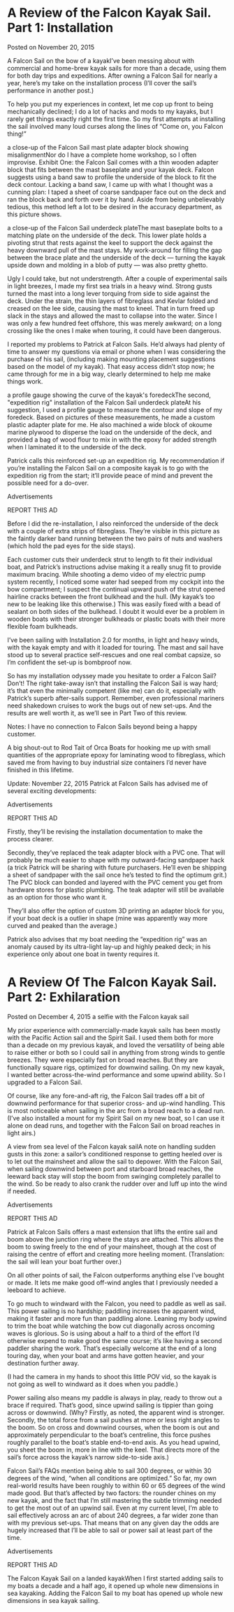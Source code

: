 # A Review of the Falcon Kayak Sail. Part 1: Installation
Posted on November 20, 2015

A Falcon Sail on the bow of a kayakI’ve been messing about with commercial and home-brew kayak sails for more than a decade, using them for both day trips and expeditions. After owning a Falcon Sail for nearly a year, here’s my take on the installation process (I’ll cover the sail’s performance in another post.)

To help you put my experiences in context, let me cop up front to being mechanically declined; I do a lot of hacks and mods to my kayaks, but I rarely get things exactly right the first time. So my first attempts at installing the sail involved many loud curses along the lines of “Come on, you Falcon thing!”


a close-up of the Falcon Sail mast plate adapter block showing misalignmentNor do I have a complete home workshop, so I often improvise. Exhibit One: the Falcon Sail comes with a thin wooden adapter block that fits between the mast baseplate and your kayak deck. Falcon suggests using a band saw to profile the underside of the block to fit the deck contour. Lacking a band saw, I came up with what I thought was a cunning plan: I taped a sheet of coarse sandpaper face out on the deck and ran the block back and forth over it by hand. Aside from being unbelievably tedious, this method left a lot to be desired in the accuracy department, as this picture shows.

a close-up of the Falcon Sail underdeck plateThe mast baseplate bolts to a matching plate on the underside of the deck. This lower plate holds a pivoting strut that rests against the keel to support the deck against the heavy downward pull of the mast stays. My work-around for filling the gap between the brace plate and the underside of the deck — turning the kayak upside down and molding in a blob of putty — was also pretty ghetto.

Ugly I could take, but not understrength. After a couple of experimental sails in light breezes, I made my first sea trials in a heavy wind. Strong gusts turned the mast into a long lever torquing from side to side against the deck. Under the strain, the thin layers of fibreglass and Kevlar folded and creased on the lee side, causing the mast to kneel. That in turn freed up slack in the stays and allowed the mast to collapse into the water. Since I was only a few hundred feet offshore, this was merely awkward; on a long crossing like the ones I make when touring, it could have been dangerous.

I reported my problems to Patrick at Falcon Sails. He’d always had plenty of time to answer my questions via email or phone when I was considering the purchase of his sail, (including making mounting placement suggestions based on the model of my kayak). That easy access didn’t stop now; he came through for me in a big way, clearly determined to help me make things work.

a profile gauge showing the curve of the kayak's foredeckThe second, "expedition rig" installation of the Falcon Sail underdeck plateAt his suggestion, I used a profile gauge to measure the contour and slope of my foredeck. Based on pictures of these measurements, he made a custom plastic adapter plate for me. He also machined a wide block of okoume marine plywood to disperse the load on the underside of the deck, and provided a bag of wood flour to mix in with the epoxy for added strength when I laminated it to the underside of the deck.

Patrick calls this reinforced set-up an expedition rig. My recommendation if you’re installing the Falcon Sail on a composite kayak is to go with the expedition rig from the start; it’ll provide peace of mind and prevent the possible need for a do-over.

Advertisements

REPORT THIS AD

Before I did the re-installation, I also reinforced the underside of the deck with a couple of extra strips of fibreglass. They’re visible in this picture as the faintly darker band running between the two pairs of nuts and washers (which hold the pad eyes for the side stays).

Each customer cuts their underdeck strut to length to fit their individual boat, and Patrick’s instructions advise making it a really snug fit to provide maximum bracing. While shooting a demo video of my electric pump system recently, I noticed some water had seeped from my cockpit into the bow compartment; I suspect the continual upward push of the strut opened hairline cracks between the front bulkhead and the hull. (My kayak’s too new to be leaking like this otherwise.) This was easily fixed with a bead of sealant on both sides of the bulkhead. I doubt it would ever be a problem in wooden boats with their stronger bulkheads or plastic boats with their more flexible foam bulkheads.

I’ve been sailing with Installation 2.0 for months, in light and heavy winds, with the kayak empty and with it loaded for touring. The mast and sail have stood up to several practice self-rescues and one real combat capsize, so I’m confident the set-up is bombproof now.

So has my installation odyssey made you hesitate to order a Falcon Sail? Don’t! The right take-away isn’t that installing the Falcon Sail is way hard; it’s that even the minimally competent (like me) can do it, especially with Patrick’s superb after-sails support. Remember, even professional mariners need shakedown cruises to work the bugs out of new set-ups. And the results are well worth it, as we’ll see in Part Two of this review.

Notes:
I have no connection to Falcon Sails beyond being a happy customer.

A big shout-out to Rod Tait of Orca Boats for hooking me up with small quantities of the appropriate epoxy for laminating wood to fibreglass, which saved me from having to buy industrial size containers I’d never have finished in this lifetime.

Update: November 22, 2015
Patrick at Falcon Sails has advised me of several exciting developments:

Advertisements

REPORT THIS AD

Firstly, they’ll be revising the installation documentation to make the process clearer.

Secondly, they’ve replaced the teak adapter block with a PVC one. That will probably be much easier to shape with my outward-facing sandpaper hack (a trick Patrick will be sharing with future purchasers. He’ll even be shipping a sheet of sandpaper with the sail once he’s tested to find the optimum grit.) The PVC block can bonded and layered with the PVC cement you get from hardware stores for plastic plumbing. The teak adapter will still be available as an option for those who want it.

They’ll also offer the option of custom 3D printing an adapter block for you, if your boat deck is a outlier in shape (mine was apparently way more curved and peaked than the average.)

Patrick also advises that my boat needing the “expedition rig” was an anomaly caused by its ultra-light lay-up and highly peaked deck; in his experience only about one boat in twenty requires it.



# A Review Of The Falcon Kayak Sail. Part 2: Exhilaration
Posted on December 4, 2015
a selfie with the Falcon kayak sail

My prior experience with commercially-made kayak sails has been mostly with the Pacific Action sail and the Spirit Sail. I used them both for more than a decade on my previous kayak, and loved the versatility of being able to raise either or both so I could sail in anything from strong winds to gentle breezes. They were especially fast on broad reaches. But they are functionally square rigs, optimized for downwind sailing. On my new kayak, I wanted better across-the-wind performance and some upwind ability. So I upgraded to a Falcon Sail.


Of course, like any fore-and-aft rig, the Falcon Sail trades off a bit of downwind performance for that superior cross- and up-wind handling. This is most noticeable when sailing in the arc from a broad reach to a dead run. (I’ve also installed a mount for my Spirit Sail on my new boat, so I can use it alone on dead runs, and together with the Falcon Sail on broad reaches in light airs.)

A view from sea level of the Falcon kayak sailA note on handling sudden gusts in this zone: a sailor’s conditioned response to getting heeled over is to let out the mainsheet and allow the sail to depower. With the Falcon Sail, when sailing downwind between port and starboard broad reaches, the leeward back stay will stop the boom from swinging completely parallel to the wind. So be ready to also crank the rudder over and luff up into the wind if needed.

Advertisements

REPORT THIS AD

Patrick at Falcon Sails offers a mast extension that lifts the entire sail and boom above the junction ring where the stays are attached. This allows the boom to swing freely to the end of your mainsheet, though at the cost of raising the centre of effort and creating more heeling moment. (Translation: the sail will lean your boat further over.)

On all other points of sail, the Falcon outperforms anything else I’ve bought or made. It lets me make good off-wind angles that I previously needed a leeboard to achieve.

To go much to windward with the Falcon, you need to paddle as well as sail. This power sailing is no hardship; paddling increases the apparent wind, making it faster and more fun than paddling alone. Leaning my body upwind to trim the boat while watching the bow cut diagonally across oncoming waves is glorious. So is using about a half to a third of the effort I’d otherwise expend to make good the same course; it’s like having a second paddler sharing the work. That’s especially welcome at the end of a long touring day, when your boat and arms have gotten heavier, and your destination further away.


(I had the camera in my hands to shoot this little POV vid, so the kayak is not going as well to windward as it does when you paddle.)

Power sailing also means my paddle is always in play, ready to throw out a brace if required. That’s good, since upwind sailing is tippier than going across or downwind. (Why? Firstly, as noted, the apparent wind is stronger. Secondly, the total force from a sail pushes at more or less right angles to the boom. So on cross and downwind courses, when the boom is out and approximately perpendicular to the boat’s centreline, this force pushes roughly parallel to the boat’s stable end-to-end axis. As you head upwind, you sheet the boom in, more in line with the keel. That directs more of the sail’s force across the kayak’s narrow side-to-side axis.)

Falcon Sail’s FAQs mention being able to sail 300 degrees, or within 30 degrees of the wind, “when all conditions are optimized.” So far, my own real-world results have been roughly to within 60 or 65 degrees of the wind made good. But that’s affected by two factors: the rounder chines on my new kayak, and the fact that I’m still mastering the subtle trimming needed to get the most out of an upwind sail. Even at my current level, I’m able to sail effectively across an arc of about 240 degrees, a far wider zone than with my previous set-ups. That means that on any given day the odds are hugely increased that I’ll be able to sail or power sail at least part of the time.

Advertisements

REPORT THIS AD

The Falcon Kayak Sail on a landed kayakWhen I first started adding sails to my boats a decade and a half ago, it opened up whole new dimensions in sea kayaking. Adding the Falcon Sail to my boat has opened up whole new dimensions in sea kayak sailing.
